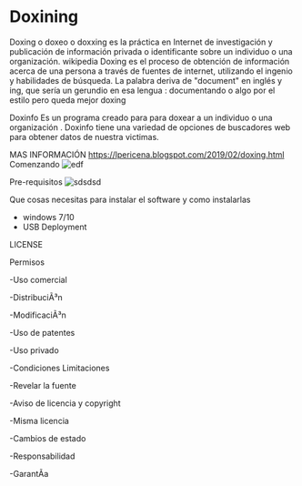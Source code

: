 # Doxining
Doxing o doxeo o doxxing es la práctica en Internet de investigación y publicación de
información privada o identificante sobre un individuo o una organización. wikipedia
Doxing es el proceso de obtención de información acerca de una persona a través de
fuentes de internet, utilizando el ingenio y habilidades de búsqueda.
La palabra deriva de "document" en inglés y ing, que sería un gerundio 
en esa lengua : documentando o algo por el estilo pero queda mejor doxing

Doxinfo Es un programa creado para para doxear a un individuo o una organización . Doxinfo tiene una variedad de opciones de buscadores web para obtener datos de nuestra victimas.

MAS INFORMACIÓN https://lpericena.blogspot.com/2019/02/doxing.html
Comenzando
![edf](https://user-images.githubusercontent.com/90482037/184068674-0f550b81-9fc4-4237-a109-4efa71d2f247.png)



Pre-requisitos
![sdsdsd](https://user-images.githubusercontent.com/90482037/184068661-40627908-1dba-404b-979e-01e5a3cab817.png)



Que cosas necesitas para instalar el software y como instalarlas

 - windows 7/10
 - USB 
Deployment

LICENSE

Permisos

-Uso comercial

-DistribuciÃ³n

-ModificaciÃ³n

-Uso de patentes

-Uso privado

-Condiciones Limitaciones

-Revelar la fuente

-Aviso de licencia y copyright

-Misma licencia

-Cambios de estado

-Responsabilidad

-GarantÃ­a
